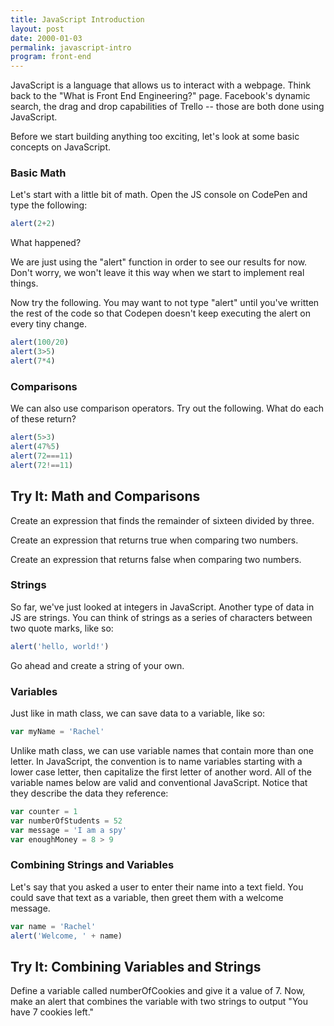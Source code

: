 ```yaml
---
title: JavaScript Introduction
layout: post
date: 2000-01-03
permalink: javascript-intro
program: front-end
---
```


JavaScript is a language that allows us to interact with a webpage. Think back to the "What is Front End Engineering?" page. Facebook's dynamic search, the drag and drop capabilities of Trello -- those are both done using JavaScript. 

Before we start building anything too exciting, let's look at some basic concepts on JavaScript. 

### Basic Math

Let's start with a little bit of math. Open the JS console on CodePen and type the following:

```js
alert(2+2)
```

What happened? 

We are just using the "alert" function in order to see our results for now. Don't worry, we won't leave it this way when we start to implement real things. 

Now try the following. You may want to not type "alert" until you've written the rest of the code so that Codepen doesn't keep executing the alert on every tiny change.  

```js
alert(100/20)
alert(3>5)
alert(7*4)
```

### Comparisons

We can also use comparison operators. Try out the following. What do each of these return? 

```js
alert(5>3)
alert(47%5)
alert(72===11)
alert(72!==11)
```

<div class="try-it">
<h2>Try It: Math and Comparisons</h2>

<p>Create an expression that finds the remainder of sixteen divided by three.</p>
<p>Create an expression that returns true when comparing two numbers.</p>
<p>Create an expression that returns false when comparing two numbers.</p>
</div>  

### Strings

So far, we've just looked at integers in JavaScript. Another type of data in JS are strings. You can think of strings as a series of characters between two quote marks, like so:

```js
alert('hello, world!')
```

Go ahead and create a string of your own. 

### Variables

Just like in math class, we can save data to a variable, like so:

```js
var myName = 'Rachel'
```

Unlike math class, we can use variable names that contain more than one letter. In JavaScript, the convention is to name variables starting with a lower case letter, then capitalize the first letter of another word. All of the variable names below are valid and conventional JavaScript. Notice that they describe the data they reference:

```js
var counter = 1
var numberOfStudents = 52
var message = 'I am a spy'
var enoughMoney = 8 > 9
```

### Combining Strings and Variables

Let's say that you asked a user to enter their name into a text field. You could save that text as a variable, then greet them with a welcome message. 

```js
var name = 'Rachel'
alert('Welcome, ' + name)
```

<div class="try-it">
<h2>Try It: Combining Variables and Strings</h2>

<p>Define a variable called numberOfCookies and give it a value of 7. Now, make an alert that combines the variable with two strings to output "You have 7 cookies left."</p>
</div>  
